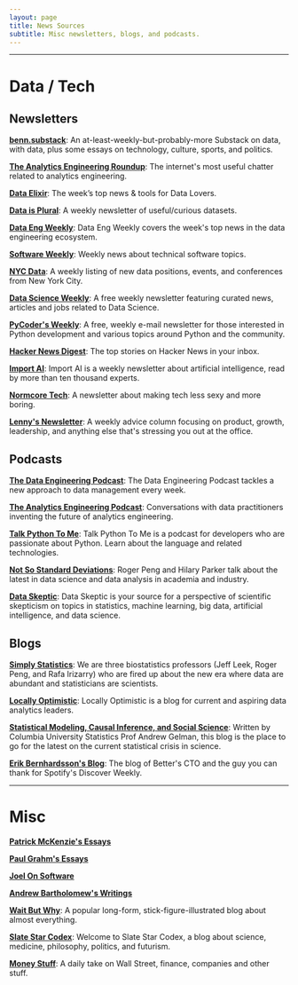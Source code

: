 ```yaml
---
layout: page
title: News Sources
subtitle: Misc newsletters, blogs, and podcasts.
---
```


---

# Data / Tech

## Newsletters

[**benn.substack**](https://benn.substack.com/): An at-least-weekly-but-probably-more Substack on data, with data, plus some essays on technology, culture, sports, and politics.

[**The Analytics Engineering Roundup**](https://roundup.getdbt.com/): The internet's most useful chatter related to analytics engineering.

[**Data Elixir**](https://dataelixir.com/): The week’s top news & tools for Data Lovers.

[**Data is Plural**](https://www.data-is-plural.com/): A weekly newsletter of useful/curious datasets.

[**Data Eng Weekly**](https://dataengweekly.com/): Data Eng Weekly covers the week's top news in the data engineering ecosystem.

[**Software Weekly**](https://us12.campaign-archive.com/home/?u=0e61a764c5cf33d9f3eff0749&id=846fac531b): Weekly news about technical software topics.

[**NYC Data**](https://nycdata.substack.com/): A weekly listing of new data positions, events, and conferences from New York City.

[**Data Science Weekly**](https://www.datascienceweekly.org/): A free weekly newsletter featuring curated news, articles and jobs related to Data Science.

[**PyCoder's Weekly**](https://pycoders.com/): A free, weekly e-mail newsletter for those interested in Python development and various topics around Python and the communi‍‍‍ty.

[**Hacker News Digest**](https://www.hndigest.com/): The top stories on Hacker News in your inbox.

[**Import AI**](https://jack-clark.net/): Import AI is a weekly newsletter about artificial intelligence, read by more than ten thousand experts.

[**Normcore Tech**](https://vicki.substack.com/): A newsletter about making tech less sexy and more boring.

[**Lenny's Newsletter**](https://www.lennyrachitsky.com/): A weekly advice column focusing on product, growth, leadership, and anything else that's stressing you out at the office.

## Podcasts

[**The Data Engineering Podcast**](https://www.dataengineeringpodcast.com/): The Data Engineering Podcast tackles a new approach to data management every week.

[**The Analytics Engineering Podcast**](https://roundup.getdbt.com/s/the-analytics-engineering-podcast): Conversations with data practitioners inventing the future of analytics engineering.

[**Talk Python To Me**](https://talkpython.fm/): Talk Python To Me is a podcast for developers who are passionate about Python. Learn about the language and related technologies.

[**Not So Standard Deviations**](http://nssdeviations.com/): Roger Peng and Hilary Parker talk about the latest in data science and data analysis in academia and industry.

[**Data Skeptic**](https://dataskeptic.com/): Data Skeptic is your source for a perspective of scientific skepticism on topics in statistics, machine learning, big data, artificial intelligence, and data science.

## Blogs

[**Simply Statistics**](https://simplystatistics.org/): We are three biostatistics professors (Jeff Leek, Roger Peng, and Rafa Irizarry) who are fired up about the new era where data are abundant and statisticians are scientists.

[**Locally Optimistic**](https://www.locallyoptimistic.com/): Locally Optimistic is a blog for current and aspiring data analytics leaders.

[**Statistical Modeling, Causal Inference, and Social Science**](http://andrewgelman.com/): Written by Columbia University Statistics Prof Andrew Gelman, this blog is the place to go for the latest on the current statistical crisis in science.

[**Erik Bernhardsson's Blog**](https://erikbern.com/): The blog of Better's CTO and the guy you can thank for Spotify's Discover Weekly.

---

# Misc

[**Patrick McKenzie's Essays**](https://www.kalzumeus.com/)

[**Paul Grahm's Essays**](http://paulgraham.com/articles.html)

[**Joel On Software**](https://www.joelonsoftware.com/)

[**Andrew Bartholomew's Writings**](https://www.abartholomew.com/writing)

[**Wait But Why**](https://waitbutwhy.com/): A popular long-form, stick-figure-illustrated blog about almost everything.

[**Slate Star Codex**](https://slatestarcodex.com/): Welcome to Slate Star Codex, a blog about science, medicine, philosophy, politics, and futurism.

[**Money Stuff**](https://www.bloomberg.com/opinion/authors/ARbTQlRLRjE/matthew-s-levine): A daily take on Wall Street, finance, companies and other stuff.
